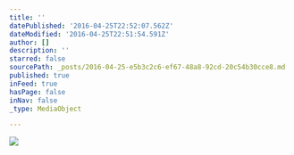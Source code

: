 ```yaml
---
title: ''
datePublished: '2016-04-25T22:52:07.562Z'
dateModified: '2016-04-25T22:51:54.591Z'
author: []
description: ''
starred: false
sourcePath: _posts/2016-04-25-e5b3c2c6-ef67-48a8-92cd-20c54b30cce8.md
published: true
inFeed: true
hasPage: false
inNav: false
_type: MediaObject

---
```

![](https://the-grid-user-content.s3-us-west-2.amazonaws.com/f3aff306-28c3-4826-9db7-5f1ab6c2d402.jpg)